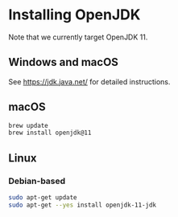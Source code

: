 # Installing OpenJDK

Note that we currently target OpenJDK 11.

## Windows and macOS

See https://jdk.java.net/ for detailed instructions.

## macOS

```bash
brew update
brew install openjdk@11
```

## Linux

### Debian-based
```bash
sudo apt-get update
sudo apt-get --yes install openjdk-11-jdk
```